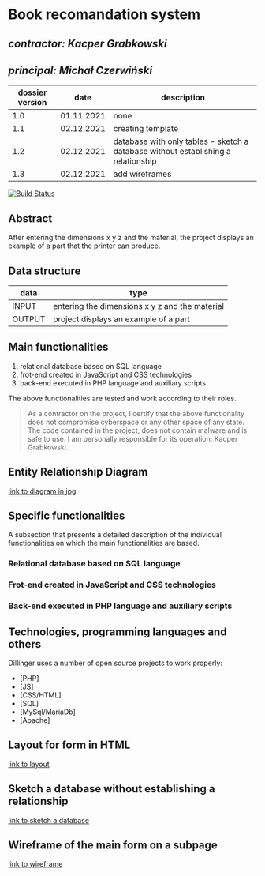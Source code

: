 # Book recomandation system

## _contractor: Kacper Grabkowski_
## _principal: Michał Czerwiński_


| dossier version | date | description |
| ------ | ------ | ------ |
| 1.0 | 01.11.2021 | none |
| 1.1 | 02.12.2021 | creating template |
| 1.2 | 02.12.2021 | database with only tables - sketch a database without establishing a relationship |
| 1.3 | 02.12.2021 | add wireframes |

[![Build Status](https://travis-ci.org/joemccann/dillinger.svg?branch=master)](https://travis-ci.org/joemccann/dillinger)

## Abstract 
After entering the dimensions x y z and the material, the project displays an example of a part that the printer can produce.

## Data structure

| data | type |
| ------ | ------ |
| INPUT | entering the dimensions x y z and the material |
| OUTPUT | project displays an example of a part |

## Main functionalities

1. relational database based on SQL language
1. frot-end created in JavaScript and CSS technologies
1. back-end executed in PHP language and auxiliary scripts

The above functionalities are tested and work according to their roles.

> As a contractor on the project, I certify that the above functionality 
> does not compromise cyberspace or any other space of any state. 
> The code contained in the project, does not contain malware and is safe to use. 
> I am personally responsible for its operation: Kacper Grabkowski.

## Entity Relationship Diagram

[link to diagram in jpg][erd]

## Specific functionalities

A subsection that presents a detailed description of the individual functionalities on which the main functionalities are based.

### Relational database based on SQL language

### Frot-end created in JavaScript and CSS technologies

### Back-end executed in PHP language and auxiliary scripts

## Technologies, programming languages and others

Dillinger uses a number of open source projects to work properly:

- [PHP]
- [JS]
- [CSS/HTML]
- [SQL]
- [MySql/MariaDb]
- [Apache]

 [erd]: <https://github.com/Michal3456/example_project/blob/main/sprites/Untitled%20Diagram.jpg>
 
## Layout for form in HTML

[link to layout][form]

## Sketch a database without establishing a relationship

[link to sketch a database][db]

## Wireframe of the main form on a subpage

[link to wireframe][wireframe]

[form]: <https://github.com/Michal3456/4cti/blob/main/3/sprites/layout.png>
[db]: <https://github.com/Michal3456/4cti/blob/main/3/sprites/sketch.png>
[wireframe]: <https://github.com/Michal3456/4cti/blob/main/3/sprites/wireframe.png>
